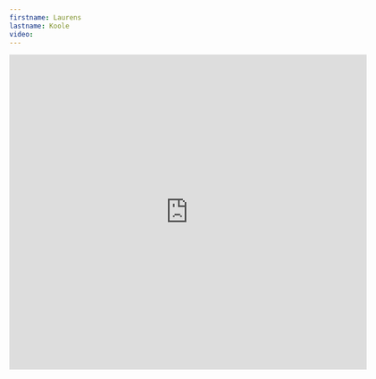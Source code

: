 ```yaml
--- 
firstname: Laurens
lastname: Koole
video: 
--- 
```


<iframe src="https://player.vimeo.com/video/560842635" width="640" height="564" frameborder="0" allow="autoplay; fullscreen" allowfullscreen></iframe>